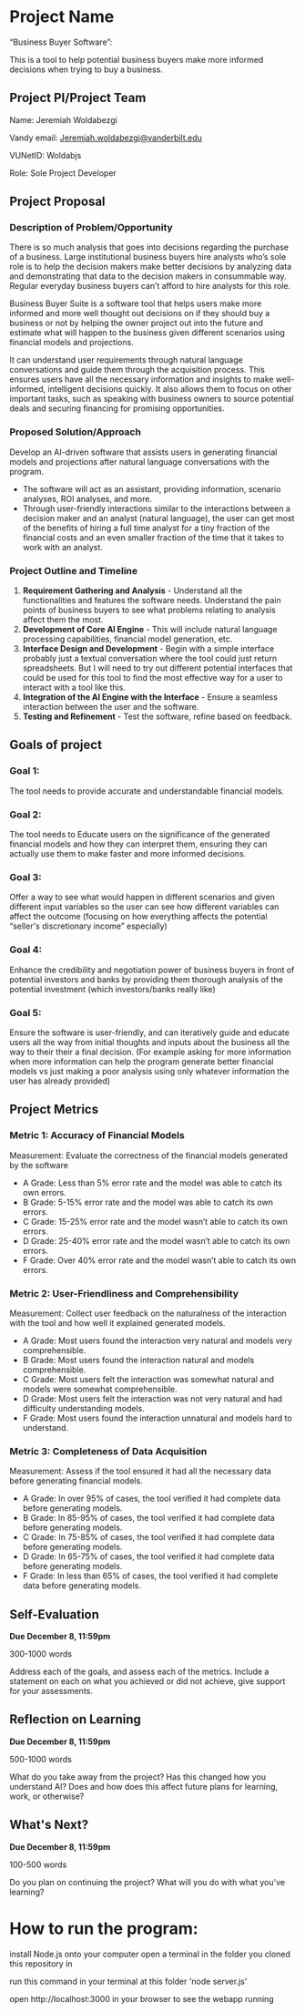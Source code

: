 # Project Name 
“Business Buyer Software”:

This is a tool to help potential business buyers make more informed decisions when trying to buy a business.

## Project PI/Project Team 

Name: Jeremiah Woldabezgi

Vandy email: Jeremiah.woldabezgi@vanderbilt.edu

VUNetID: Woldabjs

Role: Sole Project Developer






## Project Proposal 

### Description of Problem/Opportunity

There is so much analysis that goes into decisions regarding the purchase of a business. Large institutional business buyers hire analysts who’s sole role is to help the decision makers make better decisions by analyzing data and demonstrating that data to the decision makers in consummable way. Regular everyday business buyers can’t afford to hire analysts for this role.

Business Buyer Suite is a software tool that helps users make more informed and more well thought out decisions on if they should buy a business or not by helping the owner project out into the future and estimate what will happen to the business given different scenarios using financial models and projections.

It can understand user requirements through natural language conversations and guide them through the acquisition process. This ensures users have all the necessary information and insights to make well-informed, intelligent decisions quickly. It also allows them to focus on other important tasks, such as speaking with business owners to source potential deals and securing financing for promising opportunities.


### Proposed Solution/Approach

Develop an AI-driven software that assists users in generating financial models and projections after natural language conversations with the program.
  - The software will act as an assistant, providing information, scenario analyses, ROI analyses, and more.
  - Through user-friendly interactions similar to the interactions between a decision maker and an analyst (natural language), the user can get most of the benefits of hiring a full time analyst for a tiny fraction of the financial costs and an even smaller fraction of the time that it takes to work with an analyst. 


### Project Outline and Timeline
  1. **Requirement Gathering and Analysis** - Understand all the functionalities and features the software needs. Understand the pain points of business buyers to see what problems relating to analysis affect them the most.
  2. **Development of Core AI Engine** - This will include natural language processing capabilities, financial model generation, etc.
  3. **Interface Design and Development**  - Begin with a simple interface probably just a textual conversation where the tool could just return spreadsheets. But I will need to try out different potential interfaces that could be used for this tool to find the most effective way for a user to interact with a tool like this.
  4. **Integration of the AI Engine with the Interface** - Ensure a seamless interaction between the user and the software.
  5. **Testing and Refinement** - Test the software, refine based on feedback.





## Goals of project 

### Goal 1:
The tool needs to provide accurate and understandable financial models.
### Goal 2:
The tool needs to Educate users on the significance of the generated financial models and how they can interpret them, ensuring they can actually use them to make faster and more informed decisions.
### Goal 3:
Offer a way to see what would happen in different scenarios and given different input variables so the user can see how different variables can affect the outcome (focusing on how everything affects the potential “seller's discretionary income” especially)
### Goal 4:
Enhance the credibility and negotiation power of business buyers in front of potential investors and banks by providing them thorough analysis of the potential investment (which investors/banks really like)
### Goal 5:
Ensure the software is user-friendly, and can iteratively guide and educate users all the way from initial thoughts and inputs about the business all the way to their their a final decision. (For example asking for more information when more information can help the program generate better financial models vs just making a poor analysis using only whatever information the user has already provided)





## Project Metrics 

### Metric 1: Accuracy of Financial Models
Measurement: Evaluate the correctness of the financial models generated by the software
* A Grade: Less than 5% error rate and the model was able to catch its own errors.
* B Grade: 5-15% error rate and the model was able to catch its own errors.
* C Grade: 15-25% error rate and the model wasn’t able to catch its own errors.
* D Grade: 25-40% error rate and the model wasn’t able to catch its own errors.
* F Grade: Over 40% error rate and the model wasn’t able to catch its own errors.

### Metric 2: User-Friendliness and Comprehensibility
Measurement: Collect user feedback on the naturalness of the interaction with the tool and how well it explained generated models.
* A Grade: Most users found the interaction very natural and models very comprehensible.
* B Grade: Most users found the interaction natural and models comprehensible.
* C Grade: Most  users felt the interaction was somewhat natural and models were somewhat comprehensible.
* D Grade: Most users felt the interaction was not very natural and had difficulty understanding models.
* F Grade: Most users found the interaction unnatural and models hard to understand.

### Metric 3: Completeness of Data Acquisition
Measurement: Assess if the tool ensured it had all the necessary data before generating financial models.
* A Grade: In over 95% of cases, the tool verified it had complete data before generating models.
* B Grade: In 85-95% of cases, the tool verified it had complete data before generating models.
* C Grade: In 75-85% of cases, the tool verified it had complete data before generating models.
* D Grade: In 65-75% of cases, the tool verified it had complete data before generating models.
* F Grade: In less than 65% of cases, the tool verified it had complete data before generating models.






## Self-Evaluation
**Due December 8, 11:59pm**

300-1000 words

Address each of the goals, and assess each of the metrics. Include a statement on each on what you achieved or did not achieve, give support for your assessments.

## Reflection on Learning
**Due December 8, 11:59pm**

500-1000 words

What do you take away from the project? Has this changed how you understand AI? Does and how does this affect future plans for learning, work, or otherwise?

## What's Next?
**Due December 8, 11:59pm**

100-500 words

Do you plan on continuing the project? What will you do with what you've learning?





# How to run the program:

install Node.js onto your computer
open a terminal in the folder you cloned this repository in

run this command in your terminal at this folder
'node server.js'

open http://localhost:3000 in your browser to see the webapp running
